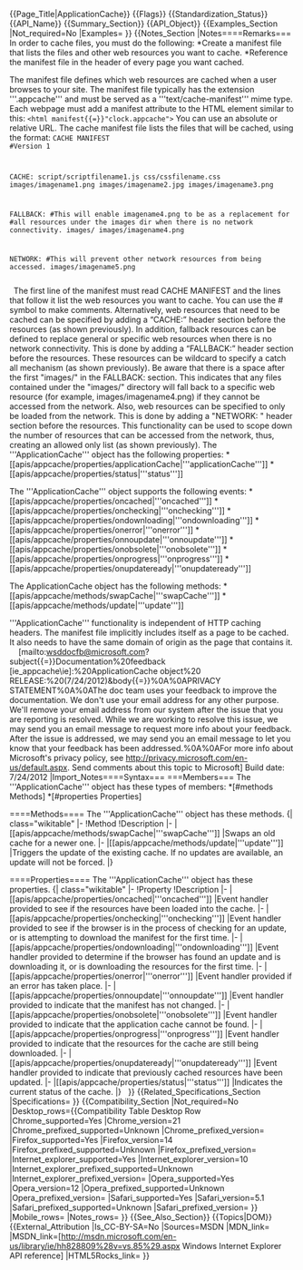 {{Page_Title|ApplicationCache}}
{{Flags}}
{{Standardization_Status}}
{{API_Name}}
{{Summary_Section}}
{{API_Object}}
{{Examples_Section
|Not_required=No
|Examples=
}}
{{Notes_Section
|Notes====Remarks===
In order to cache files, you must do the following:
*Create a manifest file that lists the files and other web resources you want to cache.
*Reference the manifest file in the header of every page you want cached.

The manifest file  defines which web resources are cached when a user browses to your site. The manifest file typically has the extension '''.appcache''' and must be served as a  '''text/cache-manifest''' mime type. Each webpage must add a manifest attribute to the HTML element similar to this:
 <code>&lt;html manifest{{=}}"clock.appcache"&gt;</code>
You can use an absolute or relative URL. The cache manifest file lists the files that will be cached, using the format:
 <code>CACHE MANIFEST
 #Version 1
 
 CACHE:
 script/scriptfilename1.js
 css/cssfilename.css
 images/imagename1.png
 images/imagename2.jpg
 images/imagename3.png
 
 FALLBACK:
 #This will enable imagename4.png to be as a replacement for 
 #all resources under the images dir when there is no network connectivity.
 images/ images/imagename4.png
 
 NETWORK:
 #This will prevent other network resources from being accessed.
 images/imagename5.png
 
 </code>
The first line of the manifest must read CACHE MANIFEST and the lines that follow it list the web resources you want to cache. You can use the # symbol to make comments.
Alternatively, web resources that need to be cached can be specified by adding a “CACHE:” header section before the resources (as shown previously).
In addition, fallback resources can be defined to replace general or specific web resources when there is no network connectivity.  This is done by adding a “FALLBACK:” header section before the resources.  These resources can be wildcard to specify a catch all mechanism (as shown previously). Be aware  that there is a space after the first "images/" in the FALLBACK: section. This indicates that any files contained under the "images/" directory will fall back to a specific web resource (for example, images/imagename4.png) if they cannot be accessed from the network.
Also, web resources can be specified to only be loaded from the network. This is done by adding a "NETWORK: " header section before the resources.  This functionality can be used to scope down the number of resources that can be accessed from the network, thus, creating an allowed only list (as shown previously).
The '''ApplicationCache''' object has the following properties:
*[[apis/appcache/properties/applicationCache|'''applicationCache''']]
*[[apis/appcache/properties/status|'''status''']]

The '''ApplicationCache''' object supports the following events:
*[[apis/appcache/properties/oncached|'''oncached''']]
*[[apis/appcache/properties/onchecking|'''onchecking''']]
*[[apis/appcache/properties/ondownloading|'''ondownloading''']]
*[[apis/appcache/properties/onerror|'''onerror''']]
*[[apis/appcache/properties/onnoupdate|'''onnoupdate''']]
*[[apis/appcache/properties/onobsolete|'''onobsolete''']]
*[[apis/appcache/properties/onprogress|'''onprogress''']]
*[[apis/appcache/properties/onupdateready|'''onupdateready''']]

The ApplicationCache object has the following methods:
*[[apis/appcache/methods/swapCache|'''swapCache''']]
*[[apis/appcache/methods/update|'''update''']]

'''ApplicationCache'''  functionality is independent of HTTP caching headers.
The manifest file implicitly includes itself as a page to be cached. It also needs to have the same domain of origin as the page that contains it.
 
 
[mailto:wsddocfb@microsoft.com?subject{{=}}Documentation%20feedback [ie_appcache\ie]:%20ApplicationCache object%20 RELEASE:%20(7/24/2012)&amp;body{{=}}%0A%0APRIVACY STATEMENT%0A%0AThe doc team uses your feedback to improve the documentation. We don't use your email address for any other purpose. We'll remove your email address from our system after the issue that you are reporting is resolved. While we are working to resolve this issue, we may send you an email message to request more info about your feedback. After the issue is addressed, we may send you an email message to let you know that your feedback has been addressed.%0A%0AFor more info about Microsoft's privacy policy, see http://privacy.microsoft.com/en-us/default.aspx. Send comments about this topic to Microsoft]
Build date: 7/24/2012
|Import_Notes====Syntax===
===Members===
The '''ApplicationCache''' object has these types of members:
*[#methods Methods]
*[#properties Properties]


====Methods====
The '''ApplicationCache''' object has these methods.
{| class="wikitable"
|-
!Method
!Description
|-
|[[apis/appcache/methods/swapCache|'''swapCache''']]
|Swaps an old cache for a newer one.
|-
|[[apis/appcache/methods/update|'''update''']]
|Triggers the update of the existing cache.  If no updates are available, an update will not be forced.
|}
 

====Properties====
The '''ApplicationCache''' object has these properties.
{| class="wikitable"
|-
!Property
!Description
|-
|[[apis/appcache/properties/oncached|'''oncached''']]
|Event handler provided to see if the resources have been loaded into the cache.
|-
|[[apis/appcache/properties/onchecking|'''onchecking''']]
|Event handler provided to see if the browser is in the process of checking for an update, or is attempting to download the manifest for the first time.
|-
|[[apis/appcache/properties/ondownloading|'''ondownloading''']]
|Event handler provided to determine if the browser has found an update and is downloading it, or is downloading the resources for the first time.
|-
|[[apis/appcache/properties/onerror|'''onerror''']]
|Event handler provided if an error has taken place.
|-
|[[apis/appcache/properties/onnoupdate|'''onnoupdate''']]
|Event handler provided to indicate that the manifest has not changed.
|-
|[[apis/appcache/properties/onobsolete|'''onobsolete''']]
|Event handler provided to indicate that the application cache cannot be found.
|-
|[[apis/appcache/properties/onprogress|'''onprogress''']]
|Event handler provided to indicate that the resources for the cache are still being downloaded.
|-
|[[apis/appcache/properties/onupdateready|'''onupdateready''']]
|Event handler provided to indicate that previously cached resources have been updated.
|-
|[[apis/appcache/properties/status|'''status''']]
|Indicates the current status of the cache.
|}
 
}}
{{Related_Specifications_Section
|Specifications=
}}
{{Compatibility_Section
|Not_required=No
|Desktop_rows={{Compatibility Table Desktop Row
|Chrome_supported=Yes
|Chrome_version=21
|Chrome_prefixed_supported=Unknown
|Chrome_prefixed_version=
|Firefox_supported=Yes
|Firefox_version=14
|Firefox_prefixed_supported=Unknown
|Firefox_prefixed_version=
|Internet_explorer_supported=Yes
|Internet_explorer_version=10
|Internet_explorer_prefixed_supported=Unknown
|Internet_explorer_prefixed_version=
|Opera_supported=Yes
|Opera_version=12
|Opera_prefixed_supported=Unknown
|Opera_prefixed_version=
|Safari_supported=Yes
|Safari_version=5.1
|Safari_prefixed_supported=Unknown
|Safari_prefixed_version=
}}
|Mobile_rows=
|Notes_rows=
}}
{{See_Also_Section}}
{{Topics|DOM}}
{{External_Attribution
|Is_CC-BY-SA=No
|Sources=MSDN
|MDN_link=
|MSDN_link=[http://msdn.microsoft.com/en-us/library/ie/hh828809%28v=vs.85%29.aspx Windows Internet Explorer API reference]
|HTML5Rocks_link=
}}